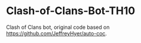 # Clash-of-Clans-Bot-TH10
Clash of Clans bot, original code based on https://github.com/JeffreyHyer/auto-coc.
